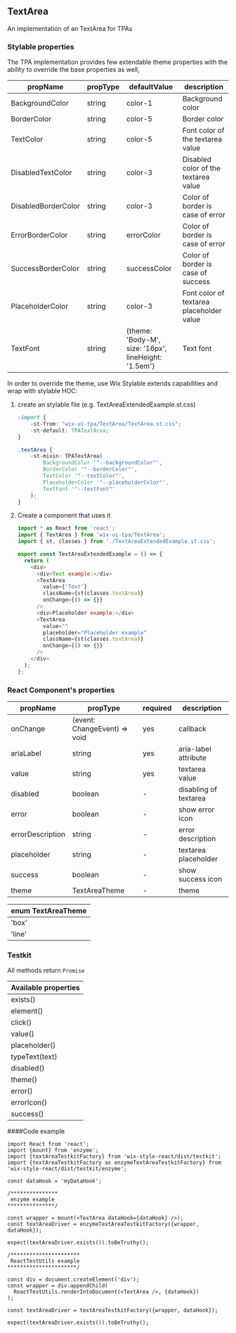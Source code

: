 ## TextArea

An implementation of an TextArea for TPAs

### Stylable properties

The TPA implementation provides few extendable theme properties with the ability to override the base properties as well,

| propName   | propType | defaultValue | description |
|------------|----------|--------------|-------------|
| BackgroundColor | string   | color-1 | Background color |
| BorderColor | string   | color-5 | Border color |
| TextColor | string   | color-5 | Font color of the textarea value |
| DisabledTextColor | string   | color-3 | Disabled color of the textarea value |
| DisabledBorderColor | string   | color-3 | Color of border is case of error |
| ErrorBorderColor | string   | errorColor | Color of border is case of error |
| SuccessBorderColor | string   | successColor | Color of border is case of success |
| PlaceholderColor | string   | color-3 | Font color of textarea placeholder value |
| TextFont | string   | {theme: 'Body-M', size: '16px', lineHeight: '1.5em'} | Text font |


In order to override the theme, use Wix Stylable extends capabilities and wrap with stylable HOC:

1. create an stylable file (e.g. TextAreaExtendedExample.st.css)
    ``` css
    :import {
        -st-from: "wix-ui-tpa/TextArea/TextArea.st.css";
        -st-default: TPATextArea;
    }
    
    .textArea {
        -st-mixin: TPATextArea(
            BackgroundColor '"--backgroundColor"',
            BorderColor '"--borderColor"',
            TextColor '"--textColor"',
            PlaceholderColor '"--placeholderColor"',
            TextFont '"--textFont"'
        );
    }

    ```

2. Create a component that uses it
    ``` javascript
    import * as React from 'react';
    import { TextArea } from 'wix-ui-tpa/TextArea';
    import { st, classes } from './TextAreaExtendedExample.st.css';
    
    export const TextAreaExtendedExample = () => {
      return (
        <div>
          <div>Text example:</div>
          <TextArea
            value={'Text'}
            className={st(classes.textArea)} 
            onChange={() => {}}
          />
          <div>Placeholder example:</div>
          <TextArea
            value=""
            placeholder="Placeholder example"
            className={st(classes.textArea)} 
            onChange={() => {}}
          />
        </div>
      );
    };
    ```
### React Component's properties

| propName   | propType | required | description |
|------------|----------|--------------|-------------|
| onChange | (event: ChangeEvent<HTMLTextAreaElement>) => void   | yes | callback |
| ariaLabel | string   | yes | aria-label attribute |
| value | string   | yes | textarea value |
| disabled | boolean   | - | disabling of textarea |
| error | boolean   | - | show error icon |
| errorDescription | string   | - | error description |
| placeholder | string   | - | textarea placeholder |
| success | boolean   | - | show success icon |
| theme | TextAreaTheme   | - | theme |

| enum TextAreaTheme | 
|------------|
| 'box' |
| 'line' |

### Testkit

All methods return `Promise`

|Available properties|
|--- |
|exists()|
|element()|
|click()|
|value()|
|placeholder()|
|typeText(text)|
|disabled()|
|theme()| 
|error()|
|errorIcon()|
|success()|

####Code example

```
import React from 'react';
import {mount} from 'enzyme';
import {textAreaTestkitFactory} from 'wix-style-react/dist/testkit';
import {textAreaTestkitFactory as enzymeTextAreaTestkitFactory} from 'wix-style-react/dist/testkit/enzyme';

const dataHook = 'myDataHook';

/***************
 enzyme example
***************/

const wrapper = mount(<TextArea dataHook={dataHook} />);
const textAreaDriver = enzymeTextAreaTestkitFactory({wrapper, dataHook});

expect(textAreaDriver.exists()).toBeTruthy();

/**********************
 ReactTestUtils example
**********************/

const div = document.createElement('div');
const wrapper = div.appendChild(
  ReactTestUtils.renderIntoDocument(<TextArea />, {dataHook})
);

const textAreaDriver = textAreaTestkitFactory({wrapper, dataHook});

expect(textAreaDriver.exists()).toBeTruthy();
```
